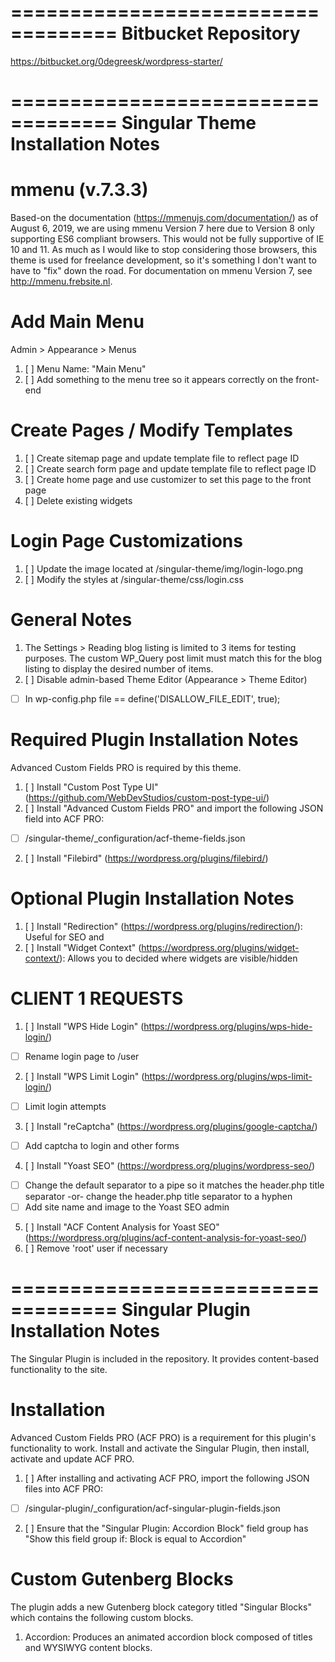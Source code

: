===================================
Bitbucket Repository
===================================

https://bitbucket.org/0degreesk/wordpress-starter/


===================================
Singular Theme Installation Notes
===================================

# mmenu (v.7.3.3)

Based-on the documentation (https://mmenujs.com/documentation/) as of August 6, 2019, we are using mmenu Version 7 here due to Version 8 only supporting ES6 compliant browsers. This would not be fully supportive of IE 10 and 11. As much as I would like to stop considering those browsers, this theme is used for freelance development, so it's something I don't want to have to "fix" down the road. For documentation on mmenu Version 7, see http://mmenu.frebsite.nl.


# Add Main Menu

Admin > Appearance > Menus

1. [ ] Menu Name: "Main Menu"
2. [ ] Add something to the menu tree so it appears correctly on the front-end


# Create Pages / Modify Templates

1. [ ] Create sitemap page and update template file to reflect page ID
2. [ ] Create search form page and update template file to reflect page ID
3. [ ] Create home page and use customizer to set this page to the front page
4. [ ] Delete existing widgets


# Login Page Customizations

1. [ ] Update the image located at /singular-theme/img/login-logo.png
2. [ ] Modify the styles at /singular-theme/css/login.css


# General Notes

1. The Settings > Reading blog listing is limited to 3 items for testing purposes. The custom WP_Query post limit must match this for the blog listing to display the desired number of items.
2. [ ] Disable admin-based Theme Editor (Appearance > Theme Editor)
  - [ ] In wp-config.php file == define('DISALLOW_FILE_EDIT', true);


# Required Plugin Installation Notes

Advanced Custom Fields PRO is required by this theme.

1. [ ] Install "Custom Post Type UI" (https://github.com/WebDevStudios/custom-post-type-ui/)
2. [ ] Install "Advanced Custom Fields PRO" and import the following JSON field into ACF PRO:
  - [ ] /singular-theme/_configuration/acf-theme-fields.json
2. [ ] Install "Filebird" (https://wordpress.org/plugins/filebird/)


# Optional Plugin Installation Notes

1. [ ] Install "Redirection" (https://wordpress.org/plugins/redirection/): Useful for SEO and
2. [ ] Install "Widget Context" (https://wordpress.org/plugins/widget-context/): Allows you to decided where widgets are visible/hidden


# CLIENT 1 REQUESTS

1. [ ] Install "WPS Hide Login" (https://wordpress.org/plugins/wps-hide-login/)
  - [ ] Rename login page to /user
2. [ ] Install "WPS Limit Login" (https://wordpress.org/plugins/wps-limit-login/)
  - [ ] Limit login attempts
3. [ ] Install "reCaptcha" (https://wordpress.org/plugins/google-captcha/)
  - [ ] Add captcha to login and other forms
4. [ ] Install "Yoast SEO" (https://wordpress.org/plugins/wordpress-seo/)
  - [ ] Change the default separator to a pipe so it matches the header.php title separator -or- change the header.php title separator to a hyphen
  - [ ] Add site name and image to the Yoast SEO admin
5. [ ] Install "ACF Content Analysis for Yoast SEO" (https://wordpress.org/plugins/acf-content-analysis-for-yoast-seo/)
6. [ ] Remove 'root' user if necessary


===================================
Singular Plugin Installation Notes
===================================

The Singular Plugin is included in the repository. It provides content-based functionality to the site.


# Installation

Advanced Custom Fields PRO (ACF PRO) is a requirement for this plugin's functionality to work. Install and activate the Singular Plugin, then install, activate and update ACF PRO.

1. [ ] After installing and activating ACF PRO, import the following JSON files into ACF PRO:
  - [ ] /singular-plugin/_configuration/acf-singular-plugin-fields.json
2. [ ] Ensure that the "Singular Plugin: Accordion Block" field group has "Show this field group if: Block is equal to Accordion"


# Custom Gutenberg Blocks

The plugin adds a new Gutenberg block category titled "Singular Blocks" which contains the following custom blocks.

1. Accordion: Produces an animated accordion block composed of titles and WYSIWYG content blocks.
